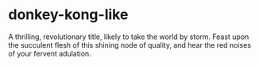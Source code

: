 # donkey-kong-like
A thrilling, revolutionary title, likely to take the world by storm.
Feast upon the succulent flesh of this shining node of quality, and hear the red noises of your fervent adulation.
